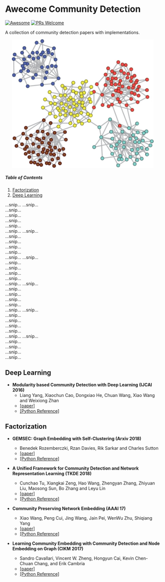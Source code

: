 # Awecome Community Detection
[![Awesome](https://cdn.rawgit.com/sindresorhus/awesome/d7305f38d29fed78fa85652e3a63e154dd8e8829/media/badge.svg)](https://github.com/sindresorhus/awesome)
[![PRs Welcome](https://img.shields.io/badge/PRs-welcome-brightgreen.svg?style=flat-square)](http://makeapullrequest.com)

A collection of community detection papers with implementations.

<p align="center">
  <img width="460" src="coms.png">
</p>


##### Table of Contents  
1. [Factorization](#factorization)  
2. [Deep Learning](#deep-learning) 

...snip...
...snip...    
...snip...    
...snip...    
...snip...    
...snip...    
...snip...
...snip...    
...snip...    
...snip...    
...snip...    
...snip...   
...snip...
...snip...    
...snip...    
...snip...    
...snip...    
...snip...   
...snip...
...snip...    
...snip...    
...snip...    
...snip...    
...snip...   
...snip...
...snip...    
...snip...    
...snip...    
...snip...    
...snip...   
...snip...
...snip...    
...snip...    
...snip...    
...snip...    
...snip...
## Deep Learning
- **Modularity based Community Detection with Deep Learning (IJCAI 2016)**
  - Liang Yang, Xiaochun Cao, Dongxiao He, Chuan Wang, Xiao Wang and Weixiong Zhan
  - [[paper]](http://yangliang.github.io/pdf/ijcai16.pdf)
  - [[Python Reference]](http://yangliang.github.io/code/DC.zip)
  
## Factorization
- **GEMSEC: Graph Embedding with Self-Clustering (Arxiv 2018)**
  - Benedek Rozemberczki, Rzan Davies, Rik Sarkar and Charles Sutton
  - [[paper]](https://arxiv.org/abs/1802.03997)
  - [[Python Reference]](https://github.com/benedekrozemberczki/GEMSEC)
  
- **A Unified Framework for Community Detection and Network Representation Learning (TKDE 2018)**
  - Cunchao Tu, Xiangkai Zeng, Hao Wang, Zhengyan Zhang, Zhiyuan Liu, Maosong Sun, Bo Zhang and Leyu Lin
  - [[paper]](https://arxiv.org/pdf/1611.06645.pdf)
  - [[Python Reference]](http://nlp.csai.tsinghua.edu.cn//~tcc/datasets/simplified_CNRL.zip)
  
- **Community Preserving Network Embedding (AAAI 17)**
  -  Xiao Wang, Peng Cui, Jing Wang, Jain Pei, WenWu Zhu, Shiqiang Yang
  - [[paper]](hhttps://aaai.org/ocs/index.php/AAAI/AAAI17/paper/view/14589/13763)
  - [[Python Reference]](https://github.com/benedekrozemberczki/M-NMF)
  
- **Learning Community Embedding with Community Detection and Node Embedding on Graph (CIKM 2017)**
  - Sandro Cavallari, Vincent W. Zheng, Hongyun Cai, Kevin Chen-Chuan Chang, and Erik Cambria
  - [[paper]](http://sentic.net/community-embedding.pdf)
  - [[Python Reference]](https://github.com/andompesta/ComE)

